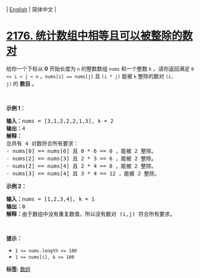 | [English](README_EN.md) | 简体中文 |

# [2176. 统计数组中相等且可以被整除的数对](https://leetcode-cn.com/problems/count-equal-and-divisible-pairs-in-an-array)
<p>给你一个下标从 <strong>0</strong>&nbsp;开始长度为 <code>n</code>&nbsp;的整数数组&nbsp;<code>nums</code>&nbsp;和一个整数&nbsp;<code>k</code>&nbsp;，请你返回满足&nbsp;<code>0 &lt;= i &lt; j &lt; n</code>&nbsp;，<code>nums[i] == nums[j]</code> 且&nbsp;<code>(i * j)</code>&nbsp;能被&nbsp;<code>k</code>&nbsp;整除的数对&nbsp;<code>(i, j)</code>&nbsp;的&nbsp;<strong>数目</strong>&nbsp;。</p>

<p>&nbsp;</p>

<p><strong>示例 1：</strong></p>

<pre><b>输入：</b>nums = [3,1,2,2,2,1,3], k = 2
<b>输出：</b>4
<strong>解释：</strong>
总共有 4 对数符合所有要求：
- nums[0] == nums[6] 且 0 * 6 == 0 ，能被 2 整除。
- nums[2] == nums[3] 且 2 * 3 == 6 ，能被 2 整除。
- nums[2] == nums[4] 且 2 * 4 == 8 ，能被 2 整除。
- nums[3] == nums[4] 且 3 * 4 == 12 ，能被 2 整除。
</pre>

<p><strong>示例 2：</strong></p>

<pre><b>输入：</b>nums = [1,2,3,4], k = 1
<b>输出：</b>0
<b>解释：</b>由于数组中没有重复数值，所以没有数对 (i,j) 符合所有要求。
</pre>

<p>&nbsp;</p>

<p><strong>提示：</strong></p>

<ul>
	<li><code>1 &lt;= nums.length &lt;= 100</code></li>
	<li><code>1 &lt;= nums[i], k &lt;= 100</code></li>
</ul>

**标签:**  [数组](https://leetcode-cn.com/tag/array) 